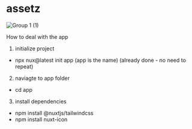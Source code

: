 # assetz

![Group 1 (1)](https://github.com/SHL-Digital-Practice/assetz/assets/62248969/a44bd4ff-f1b1-4506-9f10-681651e2c2d8)

How to deal with the app
1. initialize project
- npx nux@latest init app (app is the name) (already done - no need to repeat)

2. naviagte to app folder
- cd app

3. install dependencies 
- npm install @nuxtjs/tailwindcss
- npm install nuxt-icon


